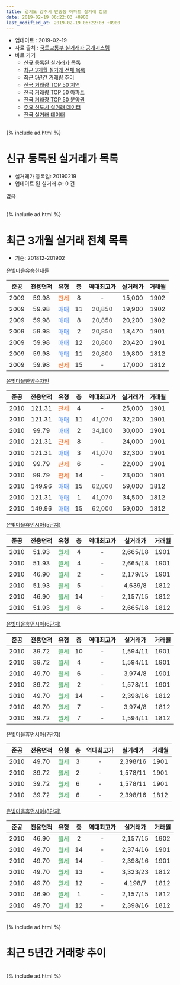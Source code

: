 ```yaml
---
title: 경기도 양주시 만송동 아파트 실거래 정보
date: 2019-02-19 06:22:03 +0900
last_modified_at: 2019-02-19 06:22:03 +0900
---
```


* 업데이트 : 2019-02-19
* 자료 출처 : [국토교통부 실거래가 공개시스템](http://rt.molit.go.kr)
* 바로 가기
    * [신규 등록된 실거래가 목록](#신규-등록된-실거래가-목록)
    * [최근 3개월 실거래 전체 목록](#최근-3개월-실거래-전체-목록)
    * [최근 5년간 거래량 추이](#최근-5년간-거래량-추이)
    * [전국 거래량 TOP 50 지역](https://ayogom.github.io/apt-trade-info/최근-3개월-전국에서-가장-거래가-많이-발생한-지역)
    * [전국 거래량 TOP 50 아파트](https://ayogom.github.io/apt-trade-info/최근-3개월-전국에서-가장-거래가-많이-발생한-아파트)
    * [전국 거래량 TOP 50 분양권](https://ayogom.github.io/apt-trade-info/최근-3개월-전국에서-가장-거래가-많이-발생한-분양권)
    * [주요 신도시 실거래 데이터](https://ayogom.github.io/apt-trade-info/주요-신도시)
    * [전국 실거래 데이터](https://ayogom.github.io/apt-trade-info/전국)
<br>
{% include ad.html %}
<br>

# 신규 등록된 실거래가 목록
* 실거래가 등록일: 20190219
* 업데이트 된 실거래 수: 0 건

없음

<br>
{% include ad.html %}
<br>

# 최근 3개월 실거래 전체 목록
* 기준: 201812-201902


[은빛마을유승한내들](https://search.naver.com/search.naver?query=%EA%B2%BD%EA%B8%B0%EB%8F%84+%EC%96%91%EC%A3%BC%EC%8B%9C+%EB%A7%8C%EC%86%A1%EB%8F%99+%EC%9D%80%EB%B9%9B%EB%A7%88%EC%9D%84%EC%9C%A0%EC%8A%B9%ED%95%9C%EB%82%B4%EB%93%A4)

|준공|전용면적|유형|층|역대최고가|실거래가|거래월|
|:---:|:---:|:---:|:---:|:---:|:---:|:---:|
|2009|59.98|<span style="color:#ff5a00">전세</span>|8|<span style="color:#444444">-</span>|15,000|1902|
|2009|59.98|<span style="color:#4285f3">매매</span>|11|<span style="color:#444444">20,850</span>|19,900|1902|
|2009|59.98|<span style="color:#4285f3">매매</span>|8|<span style="color:#444444">20,850</span>|20,200|1902|
|2009|59.98|<span style="color:#4285f3">매매</span>|2|<span style="color:#444444">20,850</span>|18,470|1901|
|2009|59.98|<span style="color:#4285f3">매매</span>|12|<span style="color:#444444">20,800</span>|20,420|1901|
|2009|59.98|<span style="color:#4285f3">매매</span>|11|<span style="color:#444444">20,800</span>|19,800|1812|
|2009|59.98|<span style="color:#ff5a00">전세</span>|15|<span style="color:#444444">-</span>|17,000|1812|

[은빛마을한양수자인](https://search.naver.com/search.naver?query=%EA%B2%BD%EA%B8%B0%EB%8F%84+%EC%96%91%EC%A3%BC%EC%8B%9C+%EB%A7%8C%EC%86%A1%EB%8F%99+%EC%9D%80%EB%B9%9B%EB%A7%88%EC%9D%84%ED%95%9C%EC%96%91%EC%88%98%EC%9E%90%EC%9D%B8)

|준공|전용면적|유형|층|역대최고가|실거래가|거래월|
|:---:|:---:|:---:|:---:|:---:|:---:|:---:|
|2010|121.31|<span style="color:#ff5a00">전세</span>|4|<span style="color:#444444">-</span>|25,000|1901|
|2010|121.31|<span style="color:#4285f3">매매</span>|11|<span style="color:#444444">41,070</span>|32,200|1901|
|2010|99.79|<span style="color:#4285f3">매매</span>|2|<span style="color:#444444">34,100</span>|30,000|1901|
|2010|121.31|<span style="color:#ff5a00">전세</span>|8|<span style="color:#444444">-</span>|24,000|1901|
|2010|121.31|<span style="color:#4285f3">매매</span>|3|<span style="color:#444444">41,070</span>|32,300|1901|
|2010|99.79|<span style="color:#ff5a00">전세</span>|6|<span style="color:#444444">-</span>|22,000|1901|
|2010|99.79|<span style="color:#ff5a00">전세</span>|14|<span style="color:#444444">-</span>|23,000|1901|
|2010|149.96|<span style="color:#4285f3">매매</span>|15|<span style="color:#444444">62,000</span>|59,000|1812|
|2010|121.31|<span style="color:#4285f3">매매</span>|1|<span style="color:#444444">41,070</span>|34,500|1812|
|2010|149.96|<span style="color:#4285f3">매매</span>|15|<span style="color:#444444">62,000</span>|59,000|1812|

[은빛마을휴먼시아(5단지)](https://search.naver.com/search.naver?query=%EA%B2%BD%EA%B8%B0%EB%8F%84+%EC%96%91%EC%A3%BC%EC%8B%9C+%EB%A7%8C%EC%86%A1%EB%8F%99+%EC%9D%80%EB%B9%9B%EB%A7%88%EC%9D%84%ED%9C%B4%EB%A8%BC%EC%8B%9C%EC%95%84%285%EB%8B%A8%EC%A7%80%29)

|준공|전용면적|유형|층|역대최고가|실거래가|거래월|
|:---:|:---:|:---:|:---:|:---:|:---:|:---:|
|2010|51.93|<span style="color:#34a853">월세</span>|4|<span style="color:#444444">-</span>|2,665/18|1901|
|2010|51.93|<span style="color:#34a853">월세</span>|4|<span style="color:#444444">-</span>|2,665/18|1901|
|2010|46.90|<span style="color:#34a853">월세</span>|2|<span style="color:#444444">-</span>|2,179/15|1901|
|2010|51.93|<span style="color:#34a853">월세</span>|5|<span style="color:#444444">-</span>|4,639/8|1812|
|2010|46.90|<span style="color:#34a853">월세</span>|14|<span style="color:#444444">-</span>|2,157/15|1812|
|2010|51.93|<span style="color:#34a853">월세</span>|6|<span style="color:#444444">-</span>|2,665/18|1812|

[은빛마을휴먼시아(6단지)](https://search.naver.com/search.naver?query=%EA%B2%BD%EA%B8%B0%EB%8F%84+%EC%96%91%EC%A3%BC%EC%8B%9C+%EB%A7%8C%EC%86%A1%EB%8F%99+%EC%9D%80%EB%B9%9B%EB%A7%88%EC%9D%84%ED%9C%B4%EB%A8%BC%EC%8B%9C%EC%95%84%286%EB%8B%A8%EC%A7%80%29)

|준공|전용면적|유형|층|역대최고가|실거래가|거래월|
|:---:|:---:|:---:|:---:|:---:|:---:|:---:|
|2010|39.72|<span style="color:#34a853">월세</span>|10|<span style="color:#444444">-</span>|1,594/11|1901|
|2010|39.72|<span style="color:#34a853">월세</span>|4|<span style="color:#444444">-</span>|1,594/11|1901|
|2010|49.70|<span style="color:#34a853">월세</span>|6|<span style="color:#444444">-</span>|3,974/8|1901|
|2010|39.72|<span style="color:#34a853">월세</span>|2|<span style="color:#444444">-</span>|1,578/11|1901|
|2010|49.70|<span style="color:#34a853">월세</span>|14|<span style="color:#444444">-</span>|2,398/16|1812|
|2010|49.70|<span style="color:#34a853">월세</span>|7|<span style="color:#444444">-</span>|3,974/8|1812|
|2010|39.72|<span style="color:#34a853">월세</span>|7|<span style="color:#444444">-</span>|1,594/11|1812|

[은빛마을휴먼시아(7단지)](https://search.naver.com/search.naver?query=%EA%B2%BD%EA%B8%B0%EB%8F%84+%EC%96%91%EC%A3%BC%EC%8B%9C+%EB%A7%8C%EC%86%A1%EB%8F%99+%EC%9D%80%EB%B9%9B%EB%A7%88%EC%9D%84%ED%9C%B4%EB%A8%BC%EC%8B%9C%EC%95%84%287%EB%8B%A8%EC%A7%80%29)

|준공|전용면적|유형|층|역대최고가|실거래가|거래월|
|:---:|:---:|:---:|:---:|:---:|:---:|:---:|
|2010|49.70|<span style="color:#34a853">월세</span>|3|<span style="color:#444444">-</span>|2,398/16|1901|
|2010|39.72|<span style="color:#34a853">월세</span>|2|<span style="color:#444444">-</span>|1,578/11|1901|
|2010|39.72|<span style="color:#34a853">월세</span>|6|<span style="color:#444444">-</span>|1,578/11|1901|
|2010|39.72|<span style="color:#34a853">월세</span>|6|<span style="color:#444444">-</span>|2,398/16|1812|

[은빛마을휴먼시아(8단지)](https://search.naver.com/search.naver?query=%EA%B2%BD%EA%B8%B0%EB%8F%84+%EC%96%91%EC%A3%BC%EC%8B%9C+%EB%A7%8C%EC%86%A1%EB%8F%99+%EC%9D%80%EB%B9%9B%EB%A7%88%EC%9D%84%ED%9C%B4%EB%A8%BC%EC%8B%9C%EC%95%84%288%EB%8B%A8%EC%A7%80%29)

|준공|전용면적|유형|층|역대최고가|실거래가|거래월|
|:---:|:---:|:---:|:---:|:---:|:---:|:---:|
|2010|46.90|<span style="color:#34a853">월세</span>|2|<span style="color:#444444">-</span>|2,157/15|1902|
|2010|49.70|<span style="color:#34a853">월세</span>|14|<span style="color:#444444">-</span>|2,374/16|1901|
|2010|49.70|<span style="color:#34a853">월세</span>|14|<span style="color:#444444">-</span>|2,398/16|1901|
|2010|49.70|<span style="color:#34a853">월세</span>|13|<span style="color:#444444">-</span>|3,323/23|1812|
|2010|49.70|<span style="color:#34a853">월세</span>|12|<span style="color:#444444">-</span>|4,198/7|1812|
|2010|46.90|<span style="color:#34a853">월세</span>|1|<span style="color:#444444">-</span>|2,157/15|1812|
|2010|49.70|<span style="color:#34a853">월세</span>|12|<span style="color:#444444">-</span>|2,398/16|1812|


<br>
{% include ad.html %}
<br>

# 최근 5년간 거래량 추이


<div style="width:100%;">
    <canvas id="deal_progress" height="200"></canvas>
</div>

<script>
new Chart(document.getElementById("deal_progress"), {
    type: 'line',
    data: {
        labels: ['201402','201403','201404','201405','201406','201407','201408','201409','201410','201411','201412','201501','201502','201503','201504','201505','201506','201507','201508','201509','201510','201511','201512','201601','201602','201603','201604','201605','201606','201607','201608','201609','201610','201611','201612','201701','201702','201703','201704','201705','201706','201707','201708','201709','201710','201711','201712','201801','201802','201803','201804','201805','201806','201807','201808','201809','201810','201811','201812','201901','201902'],
        datasets: [{
            label: '매매',
            pointRadius: 1,
            data: [7, 7, 1, 3, 3, 3, 3, 3, 8, 5, 3, 5, 6, 10, 17, 8, 6, 6, 9, 14, 13, 13, 1, 6, 4, 6, 6, 10, 4, 7, 10, 9, 9, 5, 1, 5, 5, 5, 5, 4, 2, 6, 7, 4, 4, 3, 5, 8, 5, 11, 4, 3, 2, 4, 8, 6, 3, 1, 4, 5, 2],
            borderColor: "rgba(255, 201, 14, 1)",
            backgroundColor: "rgba(255, 201, 14, 0.5)",
            fill: false,
            lineTension: 0
        },{
            label: '전월세',
            pointRadius: 1,
            data: [12, 11, 16, 46, 180, 34, 11, 18, 45, 11, 11, 30, 17, 20, 21, 18, 22, 11, 20, 20, 13, 14, 13, 23, 17, 17, 15, 48, 221, 36, 25, 20, 43, 15, 13, 22, 25, 26, 18, 16, 24, 26, 19, 15, 10, 18, 11, 16, 17, 21, 8, 53, 202, 23, 17, 20, 43, 12, 12, 16, 2],
            borderColor: "rgba(0, 141, 185, 1)",
            backgroundColor: "rgba(0, 141, 185, 0.5)",
            fill: false,
            lineTension: 0
        }
        ]
    },
    options: {
        responsive: true,
        title: {
            display: false
        },
        tooltips: {
            mode: 'index',
            intersect: false
        },
        hover: {
            mode: 'nearest',
            intersect: true
        },
        scales: {
            xAxes: [{
                display: true,
                scaleLabel: {
                    display: true,
                    labelString: '년/월'
                }
            }],
            yAxes: [{
                display: true,
                ticks: {
                    suggestedMin: 0,
                },
                scaleLabel: {
                    display: true,
                    labelString: '실거래 수'
                }
            }]
        }
    }
});

</script>


<br>
{% include ad.html %}
<br>

